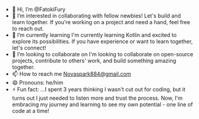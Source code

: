- 👋 Hi, I’m @FatokiFury
- 👀 I’m interested in collaborating with fellow newbies! Let's build and learn together. If you're working on a project and need a hand, feel free to reach out.
- 🌱 I’m currently learning I'm currently learning Kotlin and excited to explore its possibilities. If you have experience or want to learn together, let's connect!
- 💞️ I’m looking to collaborate on I'm looking to collaborate on open-source projects, contribute to others' work, and build something amazing together.
- 📫 How to reach me Novaspark884@gmail.com
- 😄 Pronouns: he/him
- ⚡ Fun fact: ...I spent 3 years thinking I wasn't cut out for coding, but it turns out I just needed to listen more and trust the process. Now, I'm embracing my journey and learning to see my own potential - one line of code at a time!

<!---
FatokiFury/FatokiFury is a ✨ special ✨ repository because its `README.md` (this file) appears on your GitHub profile.
You can click the Preview link to take a look at your changes.
--->
